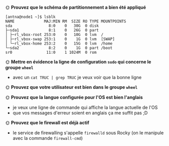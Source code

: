 🌞 **Prouvez que le schéma de partitionnement a bien été appliqué**

```
[antna@node1 ~]$ lsblk
NAME             MAJ:MIN RM  SIZE RO TYPE MOUNTPOINTS
sda                8:0    0   30G  0 disk
├─sda1             8:1    0   26G  0 part
│ ├─rl_vbox-root 253:0    0   10G  0 lvm  /
│ ├─rl_vbox-swap 253:1    0    1G  0 lvm  [SWAP]
│ └─rl_vbox-home 253:2    0   15G  0 lvm  /home
└─sda2             8:2    0    1G  0 part /boot
sr0               11:0    1 1024M  0 rom
```

🌞 **Mettre en évidence la ligne de configuration `sudo` qui concerne le groupe `wheel`**

- avec un `cat TRUC | grep TRUC` je veux voir que la bonne ligne

🌞 **Prouvez que votre utilisateur est bien dans le groupe `wheel`**

🌞 **Prouvez que la langue configurée pour l'OS est bien l'anglais**

- je veux une ligne de commande qui affiche la langue actuelle de l'OS
- que vos messages d'erreur soient en anglais ça me suffit pas ;D

🌞 **Prouvez que le firewall est déjà actif**

- le service de firewalling s'appelle `firewalld` sous Rocky (on le manipule avec la commande `firewall-cmd`)
